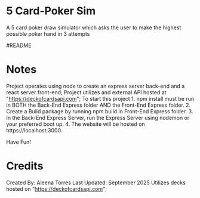 # 5 Card-Poker Sim
A 5 card poker draw simulator which asks the user to make the highest possible poker hand in 3 attempts

#README

# Notes
Project operates using node to create an express server back-end and a react server front-end;
Project utilizes and external API hosted at "https://deckofcardsapi.com";
To start this project
    1. npm install must be run in BOTH the Back-End Express folder AND the Front-End Express folder.
    2. Create a Build package by running npm build in Front-End Express folder.
    3. In the Back-End Express Server, run the Express Server using nodemon or your preferred boot up.
    4. The website will be hosted on https://localhost:3000.

Have Fun!

# Credits
Created By: Aleena Torres
Last Updated: September 2025
Utilizes decks hosted on "https://deckofcardsapi.com";
